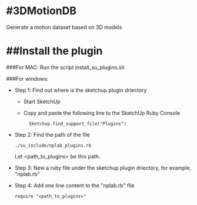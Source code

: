 #3DMotionDB
==========

Generate a motion dataset based on 3D models

##Install the plugin
====================
###For MAC:
  Run the script install_su_plugins.sh
  
###For windows:
  - Step 1: Find out where is the sketchup plugin driectory
    - Start SketchUp
    - Copy and paste the following line to the SketchUp Ruby Console
    
            Sketchup.find_support_file("Plugins")
      
  - Step 2: Find the path of the file
  	
  		./su_include/nplab_plugins.rb
  		   
    Let <path_to_plugins> be this path.
    
  - Step 3: New a ruby file under the sketchup plugin driectory, for example, "nplab.rb"

  - Step 4: Add one line content to the "nplab.rb" file
    
        require "<path_to_plugins>"
    
   